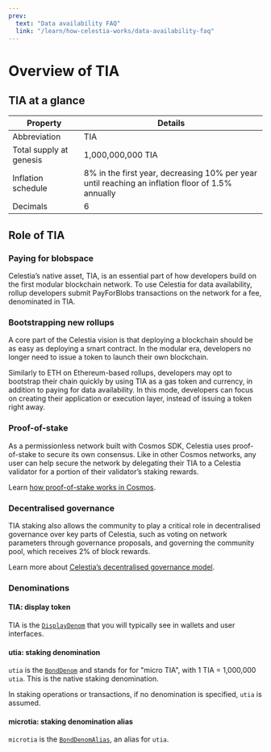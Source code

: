 ```yaml
---
prev:
  text: "Data availability FAQ"
  link: "/learn/how-celestia-works/data-availability-faq"
---
```


# Overview of TIA

## TIA at a glance

<!-- markdownlint-disable MD013 -->

| Property                | Details                                                                                          |
| ----------------------- | ------------------------------------------------------------------------------------------------ |
| Abbreviation            | TIA                                                                                              |
| Total supply at genesis | 1,000,000,000 TIA                                                                                |
| Inflation schedule      | 8% in the first year, decreasing 10% per year until reaching an inflation floor of 1.5% annually |
| Decimals                | 6                                                                                                |

<!-- markdownlint-enable MD013 -->

## Role of TIA

### Paying for blobspace

Celestia’s native asset, TIA, is an essential part of how developers build on
the first modular blockchain network. To use Celestia for data availability,
rollup developers submit PayForBlobs transactions on the network for a fee,
denominated in TIA.

### Bootstrapping new rollups

A core part of the Celestia vision is that deploying a blockchain should be as
easy as deploying a smart contract. In the modular era, developers no longer
need to issue a token to launch their own blockchain.

Similarly to ETH on Ethereum-based rollups, developers may opt to bootstrap
their chain quickly by using TIA as a gas token and currency, in addition to
paying for data availability. In this mode, developers can focus on creating
their application or execution layer, instead of issuing a token right away.

### Proof-of-stake

As a permissionless network built with Cosmos SDK, Celestia uses proof-of-stake
to secure its own consensus. Like in other Cosmos networks, any user can help
secure the network by delegating their TIA to a Celestia validator for a portion
of their validator’s staking rewards.

Learn [how proof-of-stake works in Cosmos](https://docs.cosmos.network/main/modules/staking).

### Decentralised governance

TIA staking also allows the community to play a critical role in decentralised
governance over key parts of Celestia, such as voting on network parameters
through governance proposals, and governing the community pool, which receives
2% of block rewards.

Learn more about [Celestia’s decentralised governance model](./staking-governance-supply.md#decentralised-governance).

### Denominations

#### TIA: display token

TIA is the [`DisplayDenom`](https://github.com/celestiaorg/celestia-app/blob/ada77509d7fdedf2a3e3400b720549365851454c/app/app.go#L110-L111)
that you will typically see in wallets and user interfaces.

#### utia: staking denomination

`utia` is the [`BondDenom`](https://github.com/celestiaorg/celestia-app/blob/ada77509d7fdedf2a3e3400b720549365851454c/pkg/appconsts/global_consts.go#L75-L76)
and stands for for "micro TIA", with 1 TIA = 1,000,000 `utia`. This is the
native staking denomination.

In staking operations or transactions, if no denomination is specified, `utia`
is assumed.

#### microtia: staking denomination alias

`microtia` is the [`BondDenomAlias`](https://github.com/celestiaorg/celestia-app/blob/ada77509d7fdedf2a3e3400b720549365851454c/app/app.go#L108-L109),
an alias for `utia`.
